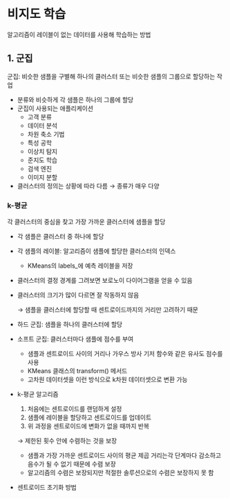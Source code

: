 # 비지도 학습

알고리즘이 레이블이 없는 데이터를 사용해 학습하는 방법

## 1. 군집

군집: 비슷한 샘플을 구별해 하나의 클러스터 또는 비슷한 샘플의 그룹으로 할당하는 작업

- 분류와 비슷하게 각 샘플은 하나의 그룹에 할당
- 군집이 사용되는 애플리케이션
    - 고객 분류
    - 데이터 분석
    - 차원 축소 기법
    - 특성 공학
    - 이상치 탐지
    - 준지도 학습
    - 검색 엔진
    - 이미지 분할
- 클러스터의 정의는 상황에 따라 다름 → 종류가 매우 다양

### k-평균

각 클러스터의 중심을 찾고 가장 가까운 클러스터에 샘플을 할당

- 각 샘플은 클러스터 중 하나에 할당
- 각 샘플의 레이블: 알고리즘이 샘플에 할당한 클러스터의 인덱스
    - KMeans의 labels_에 예측 레이블을 저장
- 클러스터의 결정 경계를 그려보면 보로노이 다이어그램을 얻을 수 있음
- 클러스터의 크기가 많이 다르면 잘 작동하지 않음
    
    → 샘플을 클러스터에 할당할 때 센트로이드까지의 거리만 고려하기 때문
    
- 하드 군집: 샘플을 하나의 클러스터에 할당
- 소프트 군집: 클러스터마다 샘플에 점수를 부여
    - 샘플과 센트로이드 사이의 거리나 가우스 방사 기저 함수와 같은 유사도 점수를 사용
    - KMeans 클래스의 transform() 메서드
    - 고차원 데이터셋을 이런 방식으로 k차원 데이터셋으로 변환 가능
- k-평균 알고리즘
    1. 처음에는 센트로이드를 랜덤하게 설정
    2. 샘플에 레이블을 할당하고 센트로이드를 업데이트
    3. 위 과정을 센트로이드에 변화가 없을 때까지 반복
    
    → 제한된 횟수 안에 수렴하는 것을 보장
    
    - 샘플과 가장 가까운 센트로이드 사이의 평균 제곱 거리는각 단계마다 감소하고 음수가 될 수 없기 때문에 수렴 보장
    - 알고리즘의 수렴은 보장되지만 적절한 솔루션으로의 수렴은 보장하지 못 함
- 센트로이드 초기화 방법
